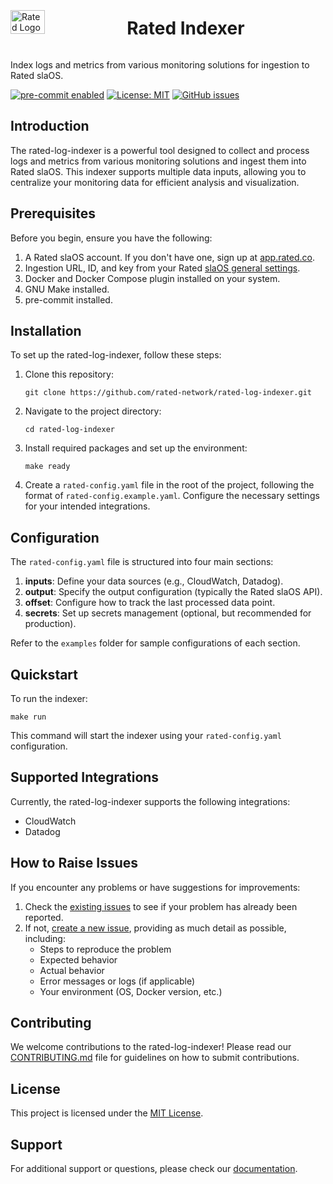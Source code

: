 <div style="display: flex; align-items: center;">
  <img src="https://1341811788-files.gitbook.io/~/files/v0/b/gitbook-x-prod.appspot.com/o/spaces%2F5RANLa17jIiZuFSLvSNV%2Fsocialpreview%2FxzGIKXGVbVy8yB6O1uNq%2Fdiscord%20banner%203.png?alt=media&token=12d03593-a956-44dd-bad6-445e97d9f5c6" alt="Rated Logo" style="width: 33%; height: auto;">
  <h1 style="margin-left: 20px;">Rated Indexer</h1>
</div>

Index logs and metrics from various monitoring solutions for ingestion to Rated slaOS.

[![pre-commit enabled](https://img.shields.io/badge/pre--commit-enabled-brightgreen.svg)](https://github.com/pre-commit/pre-commit)
[![License: MIT](https://img.shields.io/badge/License-MIT-yellow.svg)](https://opensource.org/licenses/MIT)
[![GitHub issues](https://img.shields.io/github/issues/rated-network/rated-log-indexer)]()

## Introduction

The rated-log-indexer is a powerful tool designed to collect and process logs and metrics from various monitoring solutions and ingest them into Rated slaOS. This indexer supports multiple data inputs, allowing you to centralize your monitoring data for efficient analysis and visualization.

## Prerequisites

Before you begin, ensure you have the following:

1. A Rated slaOS account. If you don't have one, sign up at [app.rated.co](https://app.rated.co).
2. Ingestion URL, ID, and key from your Rated [slaOS general settings](https://app.rated.co/settings/general).
3. Docker and Docker Compose plugin installed on your system.
4. GNU Make installed.
5. pre-commit installed.

## Installation

To set up the rated-log-indexer, follow these steps:

1. Clone this repository:
   ```
   git clone https://github.com/rated-network/rated-log-indexer.git
   ```

2. Navigate to the project directory:
   ```
   cd rated-log-indexer
   ```

3. Install required packages and set up the environment:
   ```
   make ready
   ```

4. Create a `rated-config.yaml` file in the root of the project, following the format of `rated-config.example.yaml`. Configure the necessary settings for your intended integrations.

## Configuration

The `rated-config.yaml` file is structured into four main sections:

1. **inputs**: Define your data sources (e.g., CloudWatch, Datadog).
2. **output**: Specify the output configuration (typically the Rated slaOS API).
3. **offset**: Configure how to track the last processed data point.
4. **secrets**: Set up secrets management (optional, but recommended for production).

Refer to the `examples` folder for sample configurations of each section.

## Quickstart

To run the indexer:

```
make run
```

This command will start the indexer using your `rated-config.yaml` configuration.

## Supported Integrations

Currently, the rated-log-indexer supports the following integrations:

- CloudWatch
- Datadog

## How to Raise Issues

If you encounter any problems or have suggestions for improvements:

1. Check the [existing issues](https://github.com/rated-network/rated-log-indexer/issues) to see if your problem has already been reported.
2. If not, [create a new issue](https://github.com/rated-network/rated-log-indexer/issues/new), providing as much detail as possible, including:
   - Steps to reproduce the problem
   - Expected behavior
   - Actual behavior
   - Error messages or logs (if applicable)
   - Your environment (OS, Docker version, etc.)

## Contributing

We welcome contributions to the rated-log-indexer! Please read our [CONTRIBUTING.md](CONTRIBUTING.md) file for guidelines on how to submit contributions.

## License

This project is licensed under the [MIT License](LICENSE).

## Support

For additional support or questions, please check our [documentation](https://docs.rated.co).
